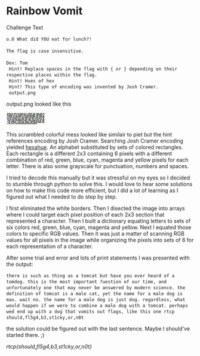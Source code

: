 <h1>Rainbow Vomit</h1>

Challenge Text
```
o.O What did YOU eat for lunch?!

The flag is case insensitive.

Dev: Tom
 Hint! Replace spaces in the flag with { or } depending on their respective places within the flag.
 Hint! Hues of hex
 Hint! This type of encoding was invented by Josh Cramer.
 output.png 
```

output.png looked like this

[![](https://github.com/blinkingthing/ctfs/blob/master/rtcp-houseplant/Rainbow%20Vomit/output.png "output.png")](#)

This scrambled colorful mess looked like similair to piet but the hint references encoding by Josh Cramer. Searching Josh Cramer encoding yielded [hexahue](https://www.geocachingtoolbox.com/index.php?lang=en&page=hexahue). An alphabet substituted by sets of colored rectangles. Each rectangle is a different 2x3 containing 6 pixels with a different combination of red, green, blue, cyan, magenta and yellow pixels for each letter. There is also some grayscale for punctuation, numbers and spaces. 

I tried to decode this manually but it was stressful on my eyes so I decided to stumble through python to solve this. I would love to hear some solutions on how to make this code more efficient, but I did a lot of learning as I figured out what I needed to do step by step.

I first eliminated the white borders. Then I disected the image into arrays where I could target each pixel position of each 2x3 section that represented a character. Then I built a dictionary equating letters to sets of six colors red, green, blue, cyan, magenta and yellow. Next I equated those colors to specific RGB values. Then it was just a matter of scanning RGB values for all pixels in the image while organizing the pixels into sets of 6 for each representation of a character.

After some trial and error and lots of print statements I was presented with the output:

```
there is such as thing as a tomcat but have you ever heard of a tomdog. this is the most important ?uestion of our time, and unfortunately one that may never be answered by modern science. the definition of tomcat is a male cat, yet the name for a male dog is max. wait no. the name for a male dog is just dog. regardless, what would happen if we were to combine a male dog with a tomcat. perhaps wed end up with a dog that vomits out flags, like this one rtcp should,fl5g4,b3,st1cky,or,n0t
```
the solution could be figured out with the last sentence. Maybe I should've started there. ;)

*rtcp{should,fl5g4,b3,st1cky,or,n0t}*




